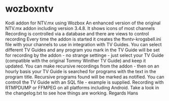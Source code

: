 # wozboxntv
Kodi addon for  NTV.mx using Wozbox 
An enhanced version of the original NTV.mx addon including version 3.4.8.
It shows icons of most channels
Recording is controlled via a database and there are views to control recording
Every time the addon is started it creates the ftvntv-krogsbell.ini file with your channels to use in integration with TV Guides.
You can select different TV Guides and any program you mark in the TV Guide will be set for recording by the addon - no strange settinge - just select your TV Guide (compatible with the original Tommy Winther TV Guide) and keep it updated.
You can make recursive recordings from the addon - then on an hourly basis your TV Guide is searched for programs with the text in the program title. Recursive programs found will be marked as notified.
You can controll the TV Guide with an SQL file - example is supplied.
Recording with RTMPDUMP or FFMPEG on all platforms including Android.
Take a look in the changelog.txt to see how things are working.
Regards Hans 

